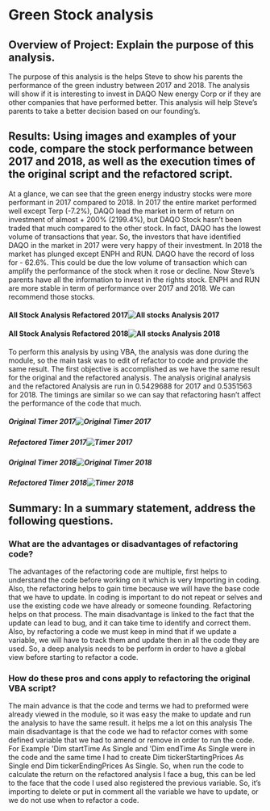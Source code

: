 # Green Stock analysis

## Overview of Project: Explain the purpose of this analysis.
The purpose of this analysis is the helps Steve to show his parents the performance of the green industry between 2017 and 2018. The analysis will show if it is interesting to invest in DAQO New energy Corp or if they are other companies that have performed better.
This analysis will help Steve’s parents to take a better decision based on our founding’s.

## Results: Using images and examples of your code, compare the stock performance between 2017 and 2018, as well as the execution times of the original script and the refactored script.
At a glance, we can see that the green energy industry stocks were more performant in 2017 compared to 2018.
In 2017 the entire market performed well except Terp (-7.2%), DAQO lead the market in term of return on investment of almost + 200% (2199.4%), but DAQO Stock hasn’t been traded that much compared to the other stock. In fact, DAQO has the lowest volume of transactions that year.
So, the investors that have identified DAQO in the market in 2017 were very happy of their investment.
In 2018 the market has plunged except ENPH and RUN. DAQO have the record of loss for - 62.6%. This could be due the low volume of transaction which can amplify the performance of the stock when it rose or decline.
Now Steve’s parents have all the information to invest in the rights stock. ENPH and RUN are more stable in term of performance over 2017 and 2018. We can recommend those stocks.

#### All Stock Analysis Refactored 2017![All stocks Analysis  2017](https://user-images.githubusercontent.com/89410157/131737443-a072a05e-9b94-43e4-8b87-ddadfedf6123.png)
#### All Stock Analysis Refactored 2018![All stocks Analysis  2018](https://user-images.githubusercontent.com/89410157/131737487-ceeaa938-14fd-41db-89d8-fd68e84488cb.png)

To perform this analysis by using VBA, the analysis was done during the module, so the main task was to edit of refactor to code and provide the same result.
The first objective is accomplished as we have the same result for the original and the refactored analysis.
The analysis original analysis and the refactored Analysis are run in 0.5429688 for 2017 and 0.5351563 for 2018. The timings are similar so we can say that refactoring hasn’t affect the performance of the code that much.
##### Original Timer 2017![Original Timer 2017](https://user-images.githubusercontent.com/89410157/131738086-97b8aa61-f0ca-41dd-9e7b-4bd149ea1462.png)
##### Refactored Timer 2017![Timer 2017](https://user-images.githubusercontent.com/89410157/131738482-8191232e-bf65-40f6-8a3d-704e94becd56.png)
##### Original Timer 2018![Original Timer 2018](https://user-images.githubusercontent.com/89410157/131738523-360b3a72-7d0a-44df-8dfe-408e79d289f1.png)
##### Refactored Timer 2018![Timer  2018](https://user-images.githubusercontent.com/89410157/131738555-2915c0ca-2822-4768-a733-d413ccd85994.png)
## Summary: In a summary statement, address the following questions.
### What are the advantages or disadvantages of refactoring code?
The advantages of the refactoring code are multiple, first helps to understand the code before working on it which is very Importing in coding. Also, the refactoring helps to gain time because we will have the base code that we have to update. In coding is important to do not repeat or selves and use the existing code we have already or someone founding. Refactoring helps on that process.
The main disadvantage is linked to the fact that the update can lead to bug, and it can take time to identify and correct them. Also, by refactoring a code we must keep in mind that if we update a variable, we will have to track them and update then in all the code they are used. So, a deep analysis needs to be perform in order to have a global view before starting to refactor a code. 
### How do these pros and cons apply to refactoring the original VBA script?
The main advance is that the code and terms we had to preformed were already viewed in the module, so it was easy the make to update and run the analysis to have the same result. it helps me a lot on this analysis 
The main disadvantage is that the code we had to refactor comes with some defined variable that we had to amend or remove in order to run the code. 
For Example 'Dim startTime As Single and 'Dim endTime  As Single were in the code and the same time I had to create Dim tickerStartingPrices As Single end Dim tickerEndingPrices As Single.
So, when run the code to calculate the return on the refactored analysis I face a bug, this can be led to the face that the code I used also registered the previous variable. So, it’s importing to delete or put in comment all the variable we have to update, or we do not use when to refactor a code.

 
 
